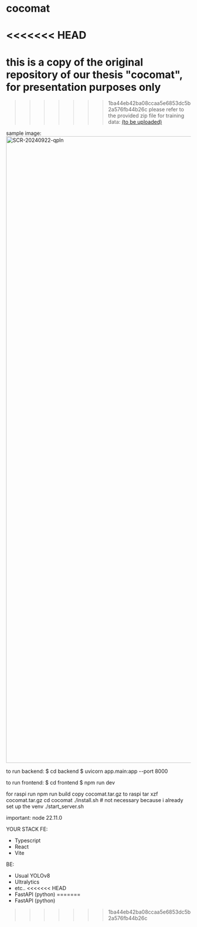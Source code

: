 # cocomat
<<<<<<< HEAD
=======
# this is a copy of the original repository of our thesis "cocomat", for presentation purposes only
>>>>>>> 1ba44eb42ba08ccaa5e6853dc5b2a576fb44b26c
please refer to the provided zip file for training data: 
[(to be uploaded)](https://drive.google.com/drive/folders/1Q0SPRiUncrwwulATalzZGy4ng4oyO1Uk?usp=sharing)

sample image:
<img width="1710" alt="SCR-20240922-qpln" src="https://github.com/user-attachments/assets/4af4b2f3-85af-4211-bbb0-8162b41e3afa">

to run backend:
$ cd backend
$ uvicorn app.main:app --port 8000 

to run frontend:
$ cd frontend
$ npm run dev

for raspi 
run npm run build
copy cocomat.tar.gz to raspi
tar xzf cocomat.tar.gz 
cd cocomat
./install.sh # not necessary because i already set up the venv
./start_server.sh

important: node 22.11.0

YOUR STACK
FE:
- Typescript
- React
- Vite

BE:
- Usual YOLOv8
- Ultralytics
- etc..
<<<<<<< HEAD
- FastAPI (python)
=======
- FastAPI (python)
>>>>>>> 1ba44eb42ba08ccaa5e6853dc5b2a576fb44b26c
